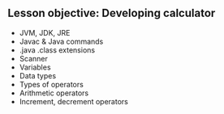 ## Lesson objective: Developing calculator

- JVM, JDK, JRE
- Javac & Java commands
- .java .class extensions
- Scanner
- Variables
- Data types
- Types of operators
- Arithmetic operators
- Increment, decrement operators